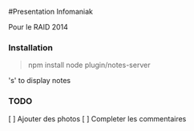 #Presentation Infomaniak

Pour le RAID 2014

### Installation

> npm install
> node plugin/notes-server

's' to display notes

### TODO

[ ] Ajouter des photos
[ ] Completer les commentaires